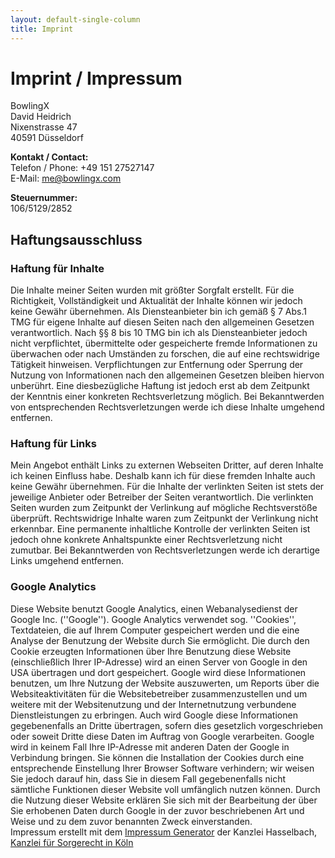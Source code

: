 ```yaml
---
layout: default-single-column
title: Imprint
---
```


# Imprint / Impressum

BowlingX<br>
David Heidrich <br>
    Nixenstrasse 47<br>
    40591 Düsseldorf <br>

**Kontakt / Contact:**<br>
Telefon / Phone: +49 151 27527147<br>
E-Mail: [me@bowlingx.com](mailto:me@bowlingx.com)

**Steuernummer:**<br>
106/5129/2852

## Haftungsausschluss 

### Haftung für Inhalte

Die Inhalte meiner Seiten wurden mit größter Sorgfalt erstellt. Für die Richtigkeit, Vollständigkeit und
Aktualität der Inhalte können wir jedoch keine Gewähr übernehmen. Als Diensteanbieter bin ich gemäß § 7
Abs.1 TMG für eigene Inhalte auf diesen Seiten nach den allgemeinen Gesetzen verantwortlich. Nach §§ 8 bis
10 TMG bin ich als Diensteanbieter jedoch nicht verpflichtet, übermittelte oder gespeicherte fremde
Informationen zu überwachen oder nach Umständen zu forschen, die auf eine rechtswidrige Tätigkeit hinweisen.
Verpflichtungen zur Entfernung oder Sperrung der Nutzung von Informationen nach den allgemeinen Gesetzen
bleiben hiervon unberührt. Eine diesbezügliche Haftung ist jedoch erst ab dem Zeitpunkt der Kenntnis einer
konkreten Rechtsverletzung möglich. Bei Bekanntwerden von entsprechenden Rechtsverletzungen werde ich diese
Inhalte umgehend entfernen.

### Haftung für Links

Mein Angebot enthält Links zu externen Webseiten Dritter, auf deren Inhalte ich keinen Einfluss habe.
Deshalb kann ich für diese fremden Inhalte auch keine Gewähr übernehmen. Für die Inhalte der verlinkten
Seiten ist stets der jeweilige Anbieter oder Betreiber der Seiten verantwortlich. Die verlinkten Seiten
wurden zum Zeitpunkt der Verlinkung auf mögliche Rechtsverstöße überprüft. Rechtswidrige Inhalte waren zum
Zeitpunkt der Verlinkung nicht erkennbar. Eine permanente inhaltliche Kontrolle der verlinkten Seiten ist
jedoch ohne konkrete Anhaltspunkte einer Rechtsverletzung nicht zumutbar. Bei Bekanntwerden von
Rechtsverletzungen werde ich derartige Links umgehend entfernen.

### Google Analytics

Diese Website benutzt Google Analytics, einen Webanalysedienst der Google Inc. (''Google''). Google
Analytics verwendet sog. ''Cookies'', Textdateien, die auf Ihrem Computer gespeichert werden und die eine
Analyse der Benutzung der Website durch Sie ermöglicht. Die durch den Cookie erzeugten Informationen über
Ihre Benutzung diese Website (einschließlich Ihrer IP-Adresse) wird an einen Server von Google in den USA
übertragen und dort gespeichert. Google wird diese Informationen benutzen, um Ihre Nutzung der Website
auszuwerten, um Reports über die Websiteaktivitäten für die Websitebetreiber zusammenzustellen und um
weitere mit der Websitenutzung und der Internetnutzung verbundene Dienstleistungen zu erbringen. Auch wird
Google diese Informationen gegebenenfalls an Dritte übertragen, sofern dies gesetzlich vorgeschrieben oder
soweit Dritte diese Daten im Auftrag von Google verarbeiten. Google wird in keinem Fall Ihre IP-Adresse mit
anderen Daten der Google in Verbindung bringen. Sie können die Installation der Cookies durch eine
entsprechende Einstellung Ihrer Browser Software verhindern; wir weisen Sie jedoch darauf hin, dass Sie in
diesem Fall gegebenenfalls nicht sämtliche Funktionen dieser Website voll umfänglich nutzen können. Durch
die Nutzung dieser Website erklären Sie sich mit der Bearbeitung der über Sie erhobenen Daten durch Google
in der zuvor beschriebenen Art und Weise und zu dem zuvor benannten Zweck einverstanden.<br>
Impressum erstellt mit dem <a href="http://www.impressum-generator.de">Impressum Generator</a> der Kanzlei
Hasselbach, <a href="http://www.kanzlei-hasselbach.de/rechtsanwalt-sorgerecht-koeln/">Kanzlei für Sorgerecht in
Köln</a>

